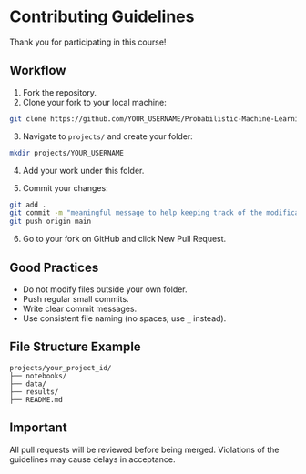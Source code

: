
# Contributing Guidelines

Thank you for participating in this course!

## Workflow

1. Fork the repository.
2. Clone your fork to your local machine:

```bash
git clone https://github.com/YOUR_USERNAME/Probabilistic-Machine-Learning_PROJECTS-lecture.git
```

3. Navigate to `projects/` and create your folder:

```bash
mkdir projects/YOUR_USERNAME
```

4. Add your work under this folder.

5. Commit your changes:

```bash
git add .
git commit -m "meaningful message to help keeping track of the modifications/additions"
git push origin main
```

6. Go to your fork on GitHub and click New Pull Request.

## Good Practices

- Do not modify files outside your own folder.
- Push regular small commits.
- Write clear commit messages.
- Use consistent file naming (no spaces; use `_` instead).

## File Structure Example

```
projects/your_project_id/
├── notebooks/
├── data/
├── results/
├── README.md
```

## Important

All pull requests will be reviewed before being merged. Violations of the guidelines may cause delays in acceptance.
